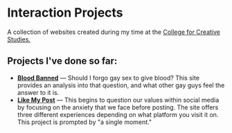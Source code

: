# Interaction Projects
A collection of websites created during my time at the [College for Creative Studies.](https://www.collegeforcreativestudies.edu/)
## Projects I've done so far:
- **[Blood Banned](https://jkhdesign.github.io/bloodbanned/)** — Should I forgo gay sex to give blood? This site provides an analysis into that question, and what other gay guys feel the answer to it is.
- **[Like My Post](https://jkhdesign.github.io/likemypost)** — This begins to question our values within social media by focusing on the anxiety that we face before posting. The site offers three different experiences depending on what platform you visit it on. This project is prompted by "a single moment."
